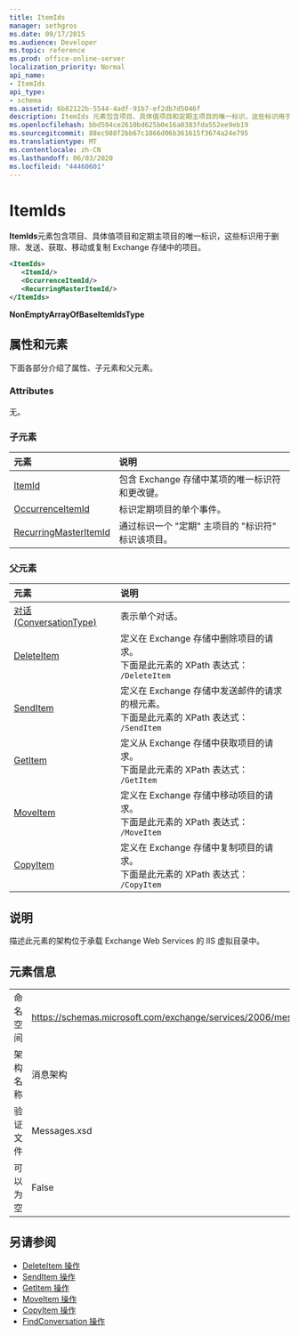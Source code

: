 ```yaml
---
title: ItemIds
manager: sethgros
ms.date: 09/17/2015
ms.audience: Developer
ms.topic: reference
ms.prod: office-online-server
localization_priority: Normal
api_name:
- ItemIds
api_type:
- schema
ms.assetid: 6b82122b-5544-4adf-91b7-ef2db7d5046f
description: ItemIds 元素包含项目、具体值项目和定期主项目的唯一标识，这些标识用于删除、发送、获取、移动或复制 Exchange 存储中的项目。
ms.openlocfilehash: bbd594ce2610bd625b0e16a0383fda552ee9eb19
ms.sourcegitcommit: 88ec988f2bb67c1866d06b361615f3674a24e795
ms.translationtype: MT
ms.contentlocale: zh-CN
ms.lasthandoff: 06/03/2020
ms.locfileid: "44460601"
---
```

# <a name="itemids"></a>ItemIds
  
**ItemIds**元素包含项目、具体值项目和定期主项目的唯一标识，这些标识用于删除、发送、获取、移动或复制 Exchange 存储中的项目。
  
```xml
<ItemIds>
   <ItemId/>
   <OccurrenceItemId/>
   <RecurringMasterItemId/>
</ItemIds>
```

**NonEmptyArrayOfBaseItemIdsType**

## <a name="attributes-and-elements"></a>属性和元素

下面各部分介绍了属性、子元素和父元素。 
  
### <a name="attributes"></a>Attributes

无。
  
### <a name="child-elements"></a>子元素

|**元素**|**说明**|
|:-----|:-----|
|[ItemId](itemid.md) <br/> |包含 Exchange 存储中某项的唯一标识符和更改键。  <br/> |
|[OccurrenceItemId](occurrenceitemid.md) <br/> |标识定期项目的单个事件。  <br/> |
|[RecurringMasterItemId](recurringmasteritemid.md) <br/> |通过标识一个 "定期" 主项目的 "标识符" 标识该项目。  <br/> |
   
### <a name="parent-elements"></a>父元素

|**元素**|**说明**|
|:-----|:-----|
|[对话 (ConversationType)](conversation-conversationtype.md) <br/> |表示单个对话。  <br/> |
|[DeleteItem](deleteitem.md) <br/> |定义在 Exchange 存储中删除项目的请求。  <br/> 下面是此元素的 XPath 表达式：   <br/>  `/DeleteItem` <br/> |
|[SendItem](senditem.md) <br/> |定义在 Exchange 存储中发送邮件的请求的根元素。  <br/> 下面是此元素的 XPath 表达式：   <br/>  `/SendItem` <br/> |
|[GetItem](getitem.md) <br/> |定义从 Exchange 存储中获取项目的请求。  <br/> 下面是此元素的 XPath 表达式：   <br/>  `/GetItem` <br/> |
|[MoveItem](moveitem.md) <br/> |定义在 Exchange 存储中移动项目的请求。  <br/> 下面是此元素的 XPath 表达式：   <br/>  `/MoveItem` <br/> |
|[CopyItem](copyitem.md) <br/> |定义在 Exchange 存储中复制项目的请求。  <br/> 下面是此元素的 XPath 表达式：   <br/>  `/CopyItem` <br/> |
   
## <a name="remarks"></a>说明

描述此元素的架构位于承载 Exchange Web Services 的 IIS 虚拟目录中。
  
## <a name="element-information"></a>元素信息

|||
|:-----|:-----|
|命名空间  <br/> |https://schemas.microsoft.com/exchange/services/2006/messages  <br/> |
|架构名称  <br/> |消息架构  <br/> |
|验证文件  <br/> |Messages.xsd  <br/> |
|可以为空  <br/> |False  <br/> |
   
## <a name="see-also"></a>另请参阅

- [DeleteItem 操作](deleteitem-operation.md)
- [SendItem 操作](senditem-operation.md) 
- [GetItem 操作](getitem-operation.md)
- [MoveItem 操作](moveitem-operation.md)
- [CopyItem 操作](copyitem-operation.md)
- [FindConversation 操作](findconversation-operation.md)

